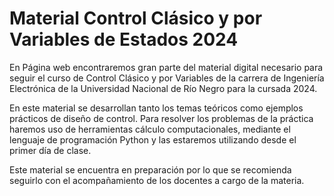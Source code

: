 # Material Control Clásico y por Variables de Estados 2024

En Página web encontraremos gran parte del material digital necesario para seguir el curso de Control Clásico y por Variables de  la carrera de Ingeniería Electrónica de la Universidad Nacional de Río Negro para la cursada 2024.

En este material se desarrollan tanto los temas teóricos como ejemplos prácticos de diseño de control. Para resolver los problemas de la práctica haremos uso de herramientas cálculo computacionales, mediante el lenguaje de programación Python y las estaremos utilizando desde el primer día de clase.

Este material se encuentra en preparación por lo que se recomienda seguirlo con el acompañamiento de los docentes a cargo de la materia.
